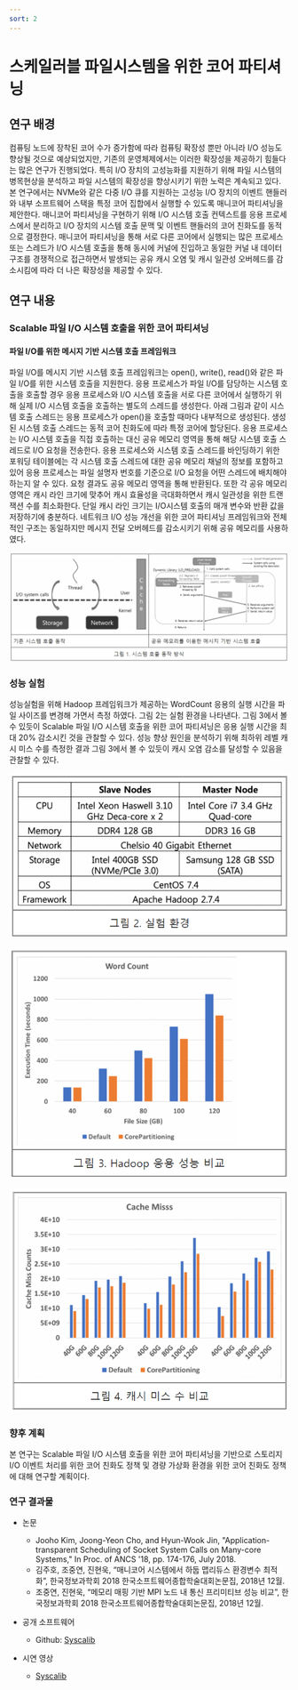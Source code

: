 ```yaml
---
sort: 2
---
```


# 스케일러블 파일시스템을 위한 코어 파티셔닝 

## 연구 배경

컴퓨팅 노드에 장착된 코어 수가 증가함에 따라 컴퓨팅 확장성 뿐만 아니라 I/O 성능도 향상될 것으로 예상되었지만, 기존의 운영체제에서는 이러한 확장성을 제공하기 힘들다는 많은 연구가 진행되었다. 특히 I/O 장치의 고성능화를 지원하기 위해 파일 시스템의 병목현상을 분석하고 파일 시스템의 확장성을 향상시키기 위한 노력은 계속되고 있다. 본 연구에서는 NVMe와 같은 다중 I/O 큐를 지원하는 고성능 I/O 장치의 이벤트 핸들러와 내부 소프트웨어 스택을 특정 코어 집합에서 실행할 수 있도록 매니코어 파티셔닝을 제안한다. 매니코어 파티셔닝을 구현하기 위해 I/O 시스템 호출 컨텍스트를 응용 프로세스에서 분리하고 I/O 장치의 시스템 호출 문맥 및 이벤트 핸들러의 코어 친화도를 동적으로 결정한다. 매니코어 파티셔닝을 통해 서로 다른 코어에서 실행되는 많은 프로세스 또는 스레드가 I/O 시스템 호출을 통해 동시에 커널에 진입하고 동일한 커널 내 데이터 구조를 경쟁적으로 접근하면서 발생되는 공유 캐시 오염 및 캐시 일관성 오버헤드를 감소시킴에 따라 더 나은 확장성을 제공할 수 있다.

## 연구 내용

### Scalable 파일 I/O 시스템 호출을 위한 코어 파티셔닝

#### 파일 I/O를 위한 메시지 기반 시스템 호출 프레임워크

파일 I/O를 메시지 기반 시스템 호출 프레임워크는 open(), write(), read()와 같은 파일 I/O를 위한 시스템 호출을 지원한다. 응용 프로세스가 파일 I/O를 담당하는 시스템 호출을 호출할 경우 응용 프로세스와 I/O 시스템 호출을 서로 다른 코어에서 실행하기 위해 실제 I/O 시스템 호출을 호출하는 별도의 스레드를 생성한다. 아래 그림과 같이 시스템 호출 스레드는 응용 프로세스가 open()을 호출할 때마다 내부적으로 생성된다. 생성된 시스템 호출 스레드는 동적 코어 친화도에 따라 특정 코어에 할당된다. 응용 프로세스는 I/O 시스템 호출을 직접 호출하는 대신 공유 메모리 영역을 통해 해당 시스템 호출 스레드로 I/O 요청을 전송한다. 응용 프로세스와 시스템 호출 스레드를 바인딩하기 위한 포워딩 테이블에는 각 시스템 호출 스레드에 대한 공유 메모리 채널의 정보를 포함하고 있어 응용 프로세스는 파일 설명자 번호를 기준으로 I/O 요청을 어떤 스레드에 배치해야 하는지 알 수 있다. 요청 결과도 공유 메모리 영역을 통해 반환된다. 또한 각 공유 메모리 영역은 캐시 라인 크기에 맞추어 캐시 효율성을 극대화하면서 캐시 일관성을 위한 트랜잭션 수를 최소화한다. 단일 캐시 라인 크기는 I/O시스템 호출의 매개 변수와 반환 값을 저장하기에 충분하다. 네트워크 I/O 성능 개선을 위한 코어 파티셔닝 프레임워크와 전체적인 구조는 동일하지만 메시지 전달 오버헤드를 감소시키기 위해 공유 메모리를 사용하였다.

![Fig1](/Data/images/02/02-09-02-01.png)

### 성능 실험

성능실험을 위해 Hadoop 프레임워크가 제공하는 WordCount 응용의 실행 시간을 파일 사이즈를 변경해 가면서 측정 하였다. 그림 2는 실험 환경을 나타낸다. 그림 3에서 볼 수 있듯이 Scalable 파일 I/O 시스템 호출을 위한 코어 파티셔닝은 응용 실행 시간을 최대 20% 감소시킨 것을 관찰할 수 있다. 성능 향상 원인을 분석하기 위해 최하위 레벨 캐시 미스 수를 측정한 결과 그림 3에서 볼 수 있듯이 캐시 오염 감소를 달성할 수 있음을 관찰할 수 있다.

![Fig2](/Data/images/02/02-09-02-02.png)

![Fig3](/Data/images/02/02-09-02-03.png)

![Fig4](/Data/images/02/02-09-02-04.png)

### 향후 계획

본 연구는 Scalable 파일 I/O 시스템 호출을 위한 코어 파티셔닝을 기반으로 스토리지 I/O 이벤트 처리를 위한 코어 친화도 정책 및 경량 가상화 환경을 위한 코어 친화도 정책에 대해 연구할 계획이다.

### 연구 결과물

* 논문
  - Jooho Kim, Joong-Yeon Cho, and Hyun-Wook Jin, "Application-transparent Scheduling of Socket System Calls on Many-core Systems," In Proc. of ANCS '18, pp. 174-176, July 2018.
  - 김주호, 조중연, 진현욱, “매니코어 시스템에서 하둡 맵리듀스 환경변수 최적화”, 한국정보과학회 2018 한국소프트웨어종합학술대회논문집, 2018년 12월.
  - 조중연, 진현욱, “메모리 매핑 기반 MPI 노드 내 통신 프리미티브 성능 비교”, 한국정보과학회 2018 한국소프트웨어종합학술대회논문집, 2018년 12월.

* 공개 소프트웨어
  - Github: [Syscalib](https://github.com/oslab-swrc/syscalib)

* 시연 영상
  - [Syscalib](/Data/videos/건국대-시연영상.mp4)
